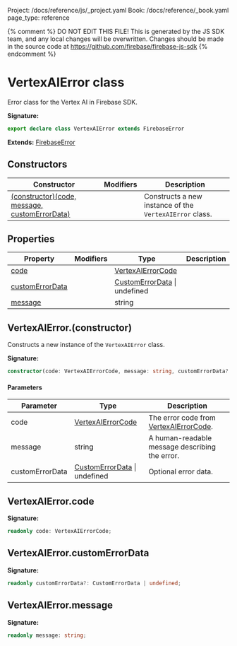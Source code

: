 Project: /docs/reference/js/_project.yaml
Book: /docs/reference/_book.yaml
page_type: reference

{% comment %}
DO NOT EDIT THIS FILE!
This is generated by the JS SDK team, and any local changes will be
overwritten. Changes should be made in the source code at
https://github.com/firebase/firebase-js-sdk
{% endcomment %}

# VertexAIError class
Error class for the Vertex AI in Firebase SDK.

<b>Signature:</b>

```typescript
export declare class VertexAIError extends FirebaseError 
```
<b>Extends:</b> [FirebaseError](./util.firebaseerror.md#firebaseerror_class)

## Constructors

|  Constructor | Modifiers | Description |
|  --- | --- | --- |
|  [(constructor)(code, message, customErrorData)](./vertexai-preview.vertexaierror.md#vertexaierrorconstructor) |  | Constructs a new instance of the <code>VertexAIError</code> class. |

## Properties

|  Property | Modifiers | Type | Description |
|  --- | --- | --- | --- |
|  [code](./vertexai-preview.vertexaierror.md#vertexaierrorcode) |  | [VertexAIErrorCode](./vertexai-preview.md#vertexaierrorcode) |  |
|  [customErrorData](./vertexai-preview.vertexaierror.md#vertexaierrorcustomerrordata) |  | [CustomErrorData](./vertexai-preview.customerrordata.md#customerrordata_interface) \| undefined |  |
|  [message](./vertexai-preview.vertexaierror.md#vertexaierrormessage) |  | string |  |

## VertexAIError.(constructor)

Constructs a new instance of the `VertexAIError` class.

<b>Signature:</b>

```typescript
constructor(code: VertexAIErrorCode, message: string, customErrorData?: CustomErrorData | undefined);
```

#### Parameters

|  Parameter | Type | Description |
|  --- | --- | --- |
|  code | [VertexAIErrorCode](./vertexai-preview.md#vertexaierrorcode) | The error code from [VertexAIErrorCode](./vertexai-preview.md#vertexaierrorcode)<!-- -->. |
|  message | string | A human-readable message describing the error. |
|  customErrorData | [CustomErrorData](./vertexai-preview.customerrordata.md#customerrordata_interface) \| undefined | Optional error data. |

## VertexAIError.code

<b>Signature:</b>

```typescript
readonly code: VertexAIErrorCode;
```

## VertexAIError.customErrorData

<b>Signature:</b>

```typescript
readonly customErrorData?: CustomErrorData | undefined;
```

## VertexAIError.message

<b>Signature:</b>

```typescript
readonly message: string;
```
